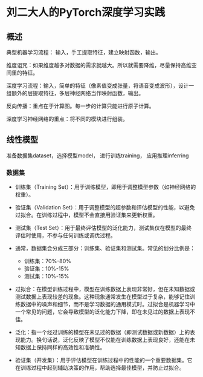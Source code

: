# 刘二大人的PyTorch深度学习实践

## 概述

典型机器学习流程： 输入，手工提取特征，建立映射函数，输出。

维度诅咒：如果维度越多对数据的需求就越大。所以就需要降维，尽量保持高维空间里的特征。

深度学习流程：输入，简单的特征（像素值变成张量，将语音变成波形），设计一组额外的层提取特征，多层神经网络当作映射函数，输出。

反向传播：重点在于计算图。每一步的计算只能进行原子计算。

深度学习神经网络的重点：将不同的模块进行组装。

## 线性模型

准备数据集dataset，选择模型model， 进行训练training， 应用推理inferring

### 数据集

+ 训练集（Training Set）：用于训练模型，即用于调整模型参数（如神经网络的权重）。
+ 验证集（Validation Set）：用于调整模型的超参数和评估模型的性能，以避免过拟合。在训练过程中，模型不会直接用验证集来更新权重。
+ 测试集（Test Set）：用于最终评估模型的泛化能力，测试集仅在模型的最终评估时使用，不参与任何训练或调优过程。
+ 通常，数据集会分成三部分：训练集、验证集和测试集。常见的划分比例是：
  + 训练集：70%-80%
  + 验证集：10%-15%
  + 测试集：10%-15%

+ 过拟合：在‌模型训练过程中，模型在训练数据上表现非常好，但在未知数据或测试数据上表现较差的现象。这种现象通常发生在模型过于复杂，能够记住训练数据中的噪声和细节，而不是学习数据的通用模式时。过拟合是机器学习中一个常见的问题，它会导致模型的泛化能力下降，即在未见过的数据上表现不佳。
+ 泛化：指一个经过训练的模型在未见过的数据（即测试数据或新数据）上的表现能力。换句话说，泛化反映了模型不仅能在训练数据上表现良好，还能在未知数据上保持同样的高效性和准确性。
+ 验证集（开发集）：用于评估模型在训练过程中的性能的一个重要数据集。它在训练过程中起到辅助决策的作用，帮助选择最佳模型，并防止过拟合。

